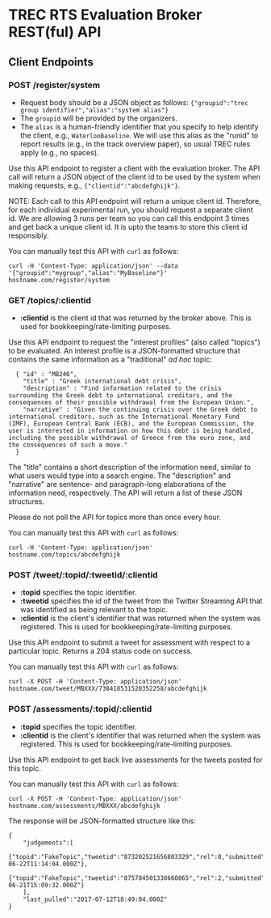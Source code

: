 # TREC RTS Evaluation Broker REST(ful) API

## Client Endpoints

### POST /register/system

- Request body should be a JSON object as follows: `{"groupid":"trec group identifier","alias":"system alias"}`
- The `groupid` will be provided by the organizers.
- The `alias` is a human-friendly identifier that you specify to help identify the client, e.g., `WaterlooBaseline`. We will use this alias as the "runid" to report results (e.g., in the track overview paper), so usual TREC rules apply (e.g., no spaces).

Use this API endpoint to register a client with the evaluation broker.
The API call will return a JSON object of the client id to be used by the system when making requests, e.g., `{"clientid":"abcdefghijk"}`.

NOTE: Each call to this API endpoint will return a unique client id. Therefore, for each individual experimental run, you should request a separate client id. We are allowing 3 runs per team so you can call this endpoint 3 times and get back a unique client id. It is upto the teams to store this client id responsibly.

You can manually test this API with `curl` as follows:

```
curl -H 'Content-Type: application/json' --data '{"groupid":"mygroup","alias":"MyBaseline"}' hostname.com/register/system
```

### GET /topics/:clientid

- **:clientid** is the client id that was returned by the broker above. This is used for bookkeeping/rate-limiting purposes.

Use this API endpoint to request the "interest profiles" (also called "topics") to be evaluated.
An interest profile is a JSON-formatted structure that contains the
same information as a "traditional" *ad hoc* topic:

```
  { "id" : "MB246",
    "title" : "Greek international debt crisis",
    "description" : "Find information related to the crisis surrounding the Greek debt to international creditors, and the consequences of their possible withdrawal from the European Union.",
    "narrative" : "Given the continuing crisis over the Greek debt to international creditors, such as the International Monetary Fund (IMF), European Central Bank (ECB), and the European Commission, the user is interested in information on how this debt is being handled, including the possible withdrawal of Greece from the euro zone, and the consequences of such a move."
  }
```

The "title" contains a short description of the information need,
similar to what users would type into a search engine. The
"description" and "narrative" are sentence- and paragraph-long
elaborations of the information need, respectively.
The API will return a list of these JSON structures.

Please do not poll the API for topics more than once every hour.

You can manually test this API with `curl` as follows:

```
curl -H 'Content-Type: application/json' hostname.com/topics/abcdefghijk
```

### POST /tweet/:topid/:tweetid/:clientid

- **:topid** specifies the topic identifier.
- **:tweetid** specifies the id of the tweet from the Twitter Streaming API that was identified as being relevant to the topic.
- **:clientid** is the client's identifier that was returned when the system was registered. This is used for bookkeeping/rate-limiting purposes.

Use this API endpoint to submit a tweet for assessment with respect to a particular topic. Returns a 204 status code on success.

You can manually test this API with `curl` as follows:

```
curl -X POST -H 'Content-Type: application/json' hostname.com/tweet/MBXXX/738418531520352258/abcdefghijk
```


### POST /assessments/:topid/:clientid

- **:topid** specifies the topic identifier.
- **:clientid** is the client's identifier that was returned when the system was registered. This is used for bookkeeping/rate-limiting purposes.

Use this API endpoint to get back live assessments for the tweets posted for this topic.

You can manually test this API with `curl` as follows:

```
curl -X POST -H 'Content-Type: application/json' hostname.com/assessments/MBXXX/abcdefghijk
```
The response will be JSON-formatted structure like this:
```
{
    "judgements":[
        {"topid":"FakeTopic","tweetid":"873202521656803329","rel":0,"submitted":"2017-06-22T11:14:04.000Z"},
        {"topid":"FakeTopic","tweetid":"875784501338660865","rel":2,"submitted":"2017-06-21T15:09:32.000Z"}
    ],
    "last_pulled":"2017-07-12T18:49:04.000Z"
}
```
